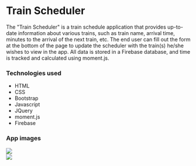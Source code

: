 <h1>Train Scheduler</h1>

<p>The "Train Scheduler" is a train schedule application that provides up-to-date information about various trains, such as train name, arrival time, minutes to the arrival of the next train, etc. The end user can fill out the form at the bottom of the page to update the scheduler with the train(s) he/she wishes to view in the app. All data is stored in a Firebase database, and time is tracked and calculated using moment.js.</p>

<h3>Technologies used</h3>
<ul>
    <li>HTML</li>
    <li>CSS</li>
    <li>Bootstrap</li>
    <li>Javascript</li>
    <li>JQuery</li>
    <li>moment.js</li>
    <li>Firebase</li>
</ul>

<h3>App images</h3>
<img src="assets/images/app-image-1" />
<br>
<img src="assets/images/ap-image-2" />